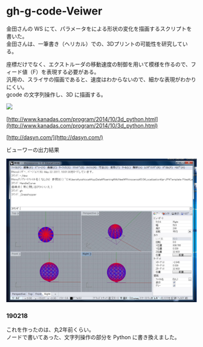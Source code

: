 # gh-g-code-Veiwer  


金田さんの WS にて、パラメータをによる形状の変化を描画するスクリプトを書いた。  
金田さんは、一筆書き（ヘリカル）での、3Dプリントの可能性を研究している。  

座標だけでなく、エクストルーダの移動速度の制御を用いて模様を作るので、フィード値（F）を表現する必要がある。  
汎用の、スライサの描画であると、速度はわからないので、細かな表現がわかりにくい。  
gcode の文字列操作し、3D に描画する。  

[![](https://img.youtube.com/vi/YWx1vqig2-o/0.jpg)](https://www.youtube.com/watch?v=YWx1vqig2-o)  

[http://www.kanadas.com/program/2014/10/3d_python.html](http://www.kanadas.com/program/2014/10/3d_python.html)  

[http://dasyn.com/](http://dasyn.com/)  


ビューワーの出力結果  

![photo](Viewer.jpg)  


### 190218  

これを作ったのは、丸2年前くらい。  
ノードで書いてあった、文字列操作の部分を Python に書き換えました。  
